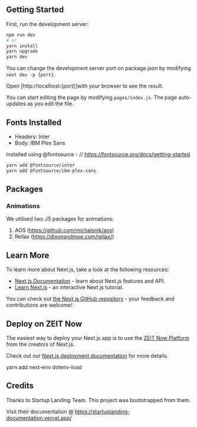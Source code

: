



## Getting Started

First, run the development server:

```bash
npm run dev
# or
yarn install
yarn upgrade
yarn dev
```

You can change the development server port on package.json by modifying <code>next dev -p {port}</code>.

Open [http://localhost:{port}]with your browser to see the result.

You can start editing the page by modifying `pages/index.js`. The page auto-updates as you edit the file.


## Fonts Installed
* Headers: Inter
* Body: IBM Plex Sans

Installed using @fontsource - // https://fontsource.org/docs/getting-started

```bash
yarn add @fontsource/inter
yarn add @fontsource/ibm-plex-sans

```

## Packages
### Animations
We utilised two JS packages for animations:
1. AOS (https://github.com/michalsnik/aos)
2. Rellax (https://dixonandmoe.com/rellax/)

## Learn More

To learn more about Next.js, take a look at the following resources:

- [Next.js Documentation](https://nextjs.org/docs) - learn about Next.js features and API.
- [Learn Next.js](https://nextjs.org/learn) - an interactive Next.js tutorial.

You can check out [the Next.js GitHub repository](https://github.com/zeit/next.js/) - your feedback and contributions are welcome!

## Deploy on ZEIT Now

The easiest way to deploy your Next.js app is to use the [ZEIT Now Platform](https://zeit.co/) from the creators of Next.js.

Check out our [Next.js deployment documentation](https://nextjs.org/docs/deployment) for more details.

yarn add next-env dotenv-load

## Credits
Thanks to Startup Landing Team. This project was bootstrapped from them. 

Visit their documentation @ https://startuplanding-documentation.vercel.app/